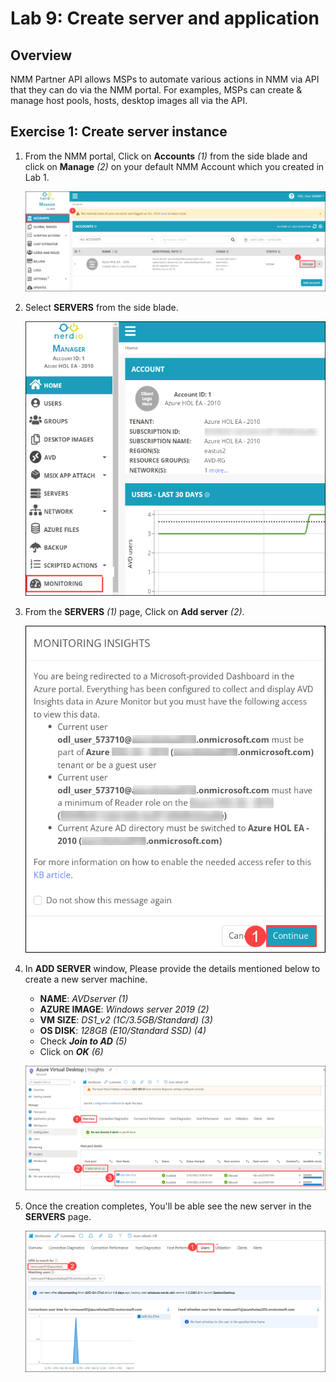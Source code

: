 # Lab 9: Create server and application

## **Overview**

NMM Partner API allows MSPs to automate various actions in NMM via API that they can do via the NMM portal. For examples, MSPs can create & manage host pools, hosts, desktop images all via the API.

## Exercise 1: Create server instance

1. From the NMM portal, Click on **Accounts** *(1)* from the side blade and click on **Manage** *(2)* on your default NMM Account which you created in Lab 1.

   ![](media/2s1.png)
   
1. Select **SERVERS** from the side blade.

   ![](media/9s1.png)
   
1. From the **SERVERS** *(1)* page, Click on **Add server** *(2)*.

   ![](media/9s2.png)
   
1. In **ADD SERVER** window, Please provide the details mentioned below to create a new server machine.

   - **NAME**: *AVDserver (1)*
   - **AZURE IMAGE**: *Windows server 2019 (2)*
   - **VM SIZE**: *DS1_v2 (1C/3.5GB/Standard) (3)*
   - **OS DISK**: *128GB (E10/Standard SSD) (4)*
   - Check ***Join to AD*** *(5)*
   - Click on ***OK*** *(6)*
   
   ![](media/9s3.png)
   
1. Once the creation completes, You'll be able see the new server in the **SERVERS** page.

   ![](media/9s4.png)
